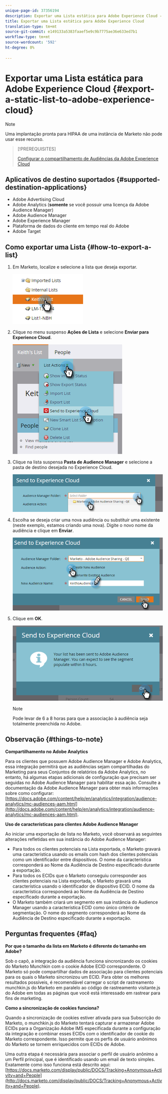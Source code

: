```yaml
---
unique-page-id: 37356194
description: Exportar uma Lista estática para Adobe Experience Cloud - Documentos do Marketing - Documentação do produto
title: Exportar uma Lista estática para Adobe Experience Cloud
translation-type: tm+mt
source-git-commit: e149133a5383faaef5e9c9b7775ae36e633ed7b1
workflow-type: tm+mt
source-wordcount: '592'
ht-degree: 0%

---
```



# Exportar uma Lista estática para Adobe Experience Cloud {#export-a-static-list-to-adobe-experience-cloud}

>[!NOTE]
>
>Uma implantação pronta para HIPAA de uma instância de Marketo não pode usar esse recurso.

>[!PREREQUISITES]
>
>[Configurar o compartilhamento de Audiências da Adobe Experience Cloud](http://docs.marketo.com/x/D4GMAg)

## Aplicativos de destino suportados {#supported-destination-applications}

* Adobe Advertising Cloud
* Adobe Analytics (**somente** se você possuir uma licença da Adobe Audience Manager)
* Adobe Audience Manager
* Adobe Experience Manager
* Plataforma de dados do cliente em tempo real do Adobe
* Adobe Target

## Como exportar uma Lista {#how-to-export-a-list}

1. Em Marketo, localize e selecione a lista que deseja exportar.

   ![](assets/one.png)

1. Clique no menu suspenso **Ações de Lista** e selecione **Enviar para Experience Cloud**.

   ![](assets/two-1.png)

1. Clique na lista suspensa **Pasta de Audience Manager** e selecione a pasta de destino desejada no Experience Cloud.

   ![](assets/three-1.png)

1. Escolha se deseja criar uma nova audiência ou substituir uma existente (neste exemplo, estamos criando uma nova). Digite o novo nome da audiência e clique em **Enviar**.

   ![](assets/four.png)

1. Clique em **OK**.

   ![](assets/five.png)

   >[!NOTE]
   >
   >Pode levar de 6 a 8 horas para que a associação à audiência seja totalmente preenchida no Adobe.

## Observação {#things-to-note}

**Compartilhamento no Adobe Analytics**

Para os clientes que possuem Adobe Audience Manager e Adobe Analytics, essa integração permitirá que as audiências sejam compartilhadas do Marketing para seus Conjuntos de relatórios da Adobe Analytics, no entanto, há algumas etapas adicionais de configuração que precisam ser seguidas no Adobe Audience Manager para habilitar essa ação. Consulte a documentação da Adobe Audience Manager para obter mais informações sobre como configurar: [https://docs.adobe.com/content/help/en/analytics/integration/audience-analytics/mc-audiences-aam.html](http://docs.adobe.com/content/help/en/analytics/integration/audience-analytics/mc-audiences-aam.html).

**Uso de características para clientes Adobe Audience Manager**

Ao iniciar uma exportação de lista no Marketo, você observará as seguintes alterações refletidas em sua instância do Adobe Audience Manager:

* Para todos os clientes potenciais na Lista exportada, o Marketo gravará uma característica usando os emails com hash dos clientes potenciais como um identificador entre dispositivos. O nome da característica corresponderá ao Nome da Audiência de Destino especificado durante a exportação.
* Para todos os ECIDs que o Marketo conseguiu corresponder aos clientes potenciais na Lista exportada, o Marketo gravará uma característica usando o identificador de dispositivo ECID. O nome da característica corresponderá ao Nome da Audiência de Destino especificado durante a exportação.
* O Marketo também criará um segmento em sua instância do Audience Manager usando a característica ECID como único critério de segmentação. O nome do segmento corresponderá ao Nome da Audiência de Destino especificado durante a exportação.

## Perguntas frequentes {#faq}

**Por que o tamanho da lista em Marketo é diferente do tamanho em Adobe?**

Sob o capô, a integração da audiência funciona sincronizando os cookies do Marketo Munchkin com o cookie Adobe ECID correspondente. O Marketo só pode compartilhar dados de associação para clientes potenciais para os quais o Marketo sincronizou um ECID. Para obter os melhores resultados possíveis, é recomendável carregar o script de rastreamento munchkin.js do Marketo em paralelo ao código de rastreamento visitante.js do Adobe em todas as páginas que você está interessado em rastrear para fins de marketing.

**Como a sincronização de cookies funciona?**

Quando a sincronização de cookies estiver ativada para sua Subscrição do Marketo, o munchkin.js do Marketo tentará capturar e armazenar Adobe ECIDs para a Organização Adobe IMS especificada durante a configuração da integração e combinar esses ECIDs com o identificador de cookie do Marketo correspondente. Isso permite que os perfis de usuário anônimos do Marketo se tornem enriquecidos com ECIDs de Adobe.

Uma outra etapa é necessária para associar o perfil de usuário anônimo a um Perfil principal, que é identificado usando um email de texto simples. Exatamente como isso funciona está descrito aqui: [https://docs.marketo.com/display/public/DOCS/Tracking+Anonymous+Activity+and+People](http://docs.marketo.com/display/public/DOCS/Tracking+Anonymous+Activity+and+People).
